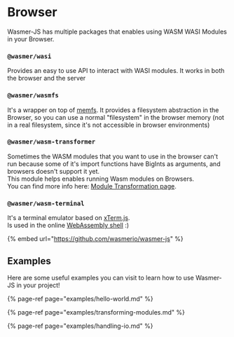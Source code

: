 # Browser

Wasmer-JS has multiple packages that enables using WASM WASI Modules in your Browser.

### `@wasmer/wasi`

Provides an easy to use API to interact with WASI modules. It works in both the browser and the server

### `@wasmer/wasmfs`

It's a wrapper on top of [memfs](https://github.com/streamich/memfs). It provides a filesystem abstraction in the Browser, so you can use a normal "filesystem" in the browser memory \(not in a real filesystem, since it's not accessible in browser environments\)

### `@wasmer/wasm-transformer`

Sometimes the WASM modules that you want to use in the browser can't run because some of it's import functions have BigInts as arguments, and browsers doesn't support it yet.  
This module helps enables running Wasm modules on Browsers.  
You can find more info here: [Module Transformation page](../../module-transformation.md).

### `@wasmer/wasm-terminal`

It's a terminal emulator based on [xTerm.js](https://xtermjs.org/).  
Is used in the online [WebAssembly shell](../../../../ecosystem/webassembly.sh.md) :\)

{% embed url="https://github.com/wasmerio/wasmer-js" %}

## Examples

Here are some useful examples you can visit to learn how to use Wasmer-JS in your project!

{% page-ref page="examples/hello-world.md" %}

{% page-ref page="examples/transforming-modules.md" %}

{% page-ref page="examples/handling-io.md" %}



